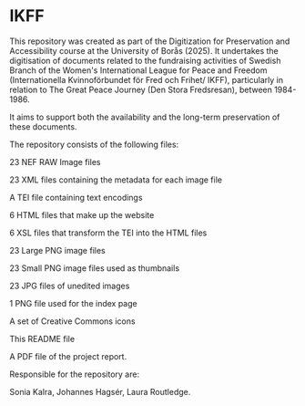 # IKFF

This repository was created as part of the Digitization for Preservation and Accessibility course at the University of Borås (2025). It undertakes the digitisation of documents related to the fundraising activities of Swedish Branch of the Women's International League for Peace and Freedom (Internationella Kvinnoförbundet för Fred och Frihet/ IKFF), particularly in relation to The Great Peace Journey (Den Stora Fredsresan), between 1984-1986. 

It aims to support both the availability and the long-term preservation of these documents.  

 

The repository consists of the following files:  

23 NEF RAW Image files  

23 XML files containing the metadata for each image file 

A TEI file containing text encodings 

6 HTML files that make up the website 

6 XSL files that transform the TEI into the HTML files  

23 Large PNG image files 

23 Small PNG image files used as thumbnails 

23 JPG files of unedited images 

1 PNG file used for the index page 

A set of Creative Commons icons  

This README file 

A PDF file of the project report.  

 

Responsible for the repository are:  

Sonia Kalra, Johannes Hagsér, Laura Routledge. 

